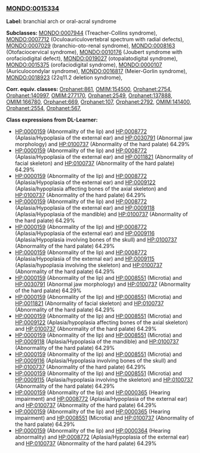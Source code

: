 
### [MONDO:0015334](http://purl.obolibrary.org/obo/MONDO_0015334)
**Label:** branchial arch or oral-acral syndrome

**Subclasses:** [MONDO:0007944](http://purl.obolibrary.org/obo/MONDO_0007944) (Treacher-Collins syndrome), [MONDO:0007712](http://purl.obolibrary.org/obo/MONDO_0007712) (Oculoauriculovertebral spectrum with radial defects), [MONDO:0007029](http://purl.obolibrary.org/obo/MONDO_0007029) (branchio-oto-renal syndrome), [MONDO:0008163](http://purl.obolibrary.org/obo/MONDO_0008163) (Otofaciocervical syndrome), [MONDO:0010176](http://purl.obolibrary.org/obo/MONDO_0010176) (Joubert syndrome with orofaciodigital defect), [MONDO:0019027](http://purl.obolibrary.org/obo/MONDO_0019027) (otopalatodigital syndrome), [MONDO:0015375](http://purl.obolibrary.org/obo/MONDO_0015375) (orofaciodigital syndrome), [MONDO:0000107](http://purl.obolibrary.org/obo/MONDO_0000107) (Auriculocondylar syndrome), [MONDO:0016817](http://purl.obolibrary.org/obo/MONDO_0016817) (Meier-Gorlin syndrome), [MONDO:0018923](http://purl.obolibrary.org/obo/MONDO_0018923) (22q11.2 deletion syndrome), 

**Corr. equiv. classes:** [Orphanet:861](http://www.orpha.net/ORDO/Orphanet_861), [OMIM:154500](http://purl.obolibrary.org/obo/OMIM_154500), [Orphanet:2754](http://www.orpha.net/ORDO/Orphanet_2754), [Orphanet:140997](http://www.orpha.net/ORDO/Orphanet_140997), [OMIM:277170](http://purl.obolibrary.org/obo/OMIM_277170), [Orphanet:2549](http://www.orpha.net/ORDO/Orphanet_2549), [Orphanet:137888](http://www.orpha.net/ORDO/Orphanet_137888), [OMIM:166780](http://purl.obolibrary.org/obo/OMIM_166780), [Orphanet:669](http://www.orpha.net/ORDO/Orphanet_669), [Orphanet:107](http://www.orpha.net/ORDO/Orphanet_107), [Orphanet:2792](http://www.orpha.net/ORDO/Orphanet_2792), [OMIM:141400](http://purl.obolibrary.org/obo/OMIM_141400), [Orphanet:2554](http://www.orpha.net/ORDO/Orphanet_2554), [Orphanet:567](http://www.orpha.net/ORDO/Orphanet_567), 

**Class expressions from DL-Learner:**

- [HP:0000159](http://purl.obolibrary.org/obo/HP_0000159) (Abnormality of the lip) and [HP:0008772](http://purl.obolibrary.org/obo/HP_0008772) (Aplasia/Hypoplasia of the external ear) and [HP:0030791](http://purl.obolibrary.org/obo/HP_0030791) (Abnormal jaw morphology) and [HP:0100737](http://purl.obolibrary.org/obo/HP_0100737) (Abnormality of the hard palate) 64.29%
- [HP:0000159](http://purl.obolibrary.org/obo/HP_0000159) (Abnormality of the lip) and [HP:0008772](http://purl.obolibrary.org/obo/HP_0008772) (Aplasia/Hypoplasia of the external ear) and [HP:0011821](http://purl.obolibrary.org/obo/HP_0011821) (Abnormality of facial skeleton) and [HP:0100737](http://purl.obolibrary.org/obo/HP_0100737) (Abnormality of the hard palate) 64.29%
- [HP:0000159](http://purl.obolibrary.org/obo/HP_0000159) (Abnormality of the lip) and [HP:0008772](http://purl.obolibrary.org/obo/HP_0008772) (Aplasia/Hypoplasia of the external ear) and [HP:0009122](http://purl.obolibrary.org/obo/HP_0009122) (Aplasia/hypoplasia affecting bones of the axial skeleton) and [HP:0100737](http://purl.obolibrary.org/obo/HP_0100737) (Abnormality of the hard palate) 64.29%
- [HP:0000159](http://purl.obolibrary.org/obo/HP_0000159) (Abnormality of the lip) and [HP:0008772](http://purl.obolibrary.org/obo/HP_0008772) (Aplasia/Hypoplasia of the external ear) and [HP:0009118](http://purl.obolibrary.org/obo/HP_0009118) (Aplasia/Hypoplasia of the mandible) and [HP:0100737](http://purl.obolibrary.org/obo/HP_0100737) (Abnormality of the hard palate) 64.29%
- [HP:0000159](http://purl.obolibrary.org/obo/HP_0000159) (Abnormality of the lip) and [HP:0008772](http://purl.obolibrary.org/obo/HP_0008772) (Aplasia/Hypoplasia of the external ear) and [HP:0009116](http://purl.obolibrary.org/obo/HP_0009116) (Aplasia/Hypoplasia involving bones of the skull) and [HP:0100737](http://purl.obolibrary.org/obo/HP_0100737) (Abnormality of the hard palate) 64.29%
- [HP:0000159](http://purl.obolibrary.org/obo/HP_0000159) (Abnormality of the lip) and [HP:0008772](http://purl.obolibrary.org/obo/HP_0008772) (Aplasia/Hypoplasia of the external ear) and [HP:0009115](http://purl.obolibrary.org/obo/HP_0009115) (Aplasia/hypoplasia involving the skeleton) and [HP:0100737](http://purl.obolibrary.org/obo/HP_0100737) (Abnormality of the hard palate) 64.29%
- [HP:0000159](http://purl.obolibrary.org/obo/HP_0000159) (Abnormality of the lip) and [HP:0008551](http://purl.obolibrary.org/obo/HP_0008551) (Microtia) and [HP:0030791](http://purl.obolibrary.org/obo/HP_0030791) (Abnormal jaw morphology) and [HP:0100737](http://purl.obolibrary.org/obo/HP_0100737) (Abnormality of the hard palate) 64.29%
- [HP:0000159](http://purl.obolibrary.org/obo/HP_0000159) (Abnormality of the lip) and [HP:0008551](http://purl.obolibrary.org/obo/HP_0008551) (Microtia) and [HP:0011821](http://purl.obolibrary.org/obo/HP_0011821) (Abnormality of facial skeleton) and [HP:0100737](http://purl.obolibrary.org/obo/HP_0100737) (Abnormality of the hard palate) 64.29%
- [HP:0000159](http://purl.obolibrary.org/obo/HP_0000159) (Abnormality of the lip) and [HP:0008551](http://purl.obolibrary.org/obo/HP_0008551) (Microtia) and [HP:0009122](http://purl.obolibrary.org/obo/HP_0009122) (Aplasia/hypoplasia affecting bones of the axial skeleton) and [HP:0100737](http://purl.obolibrary.org/obo/HP_0100737) (Abnormality of the hard palate) 64.29%
- [HP:0000159](http://purl.obolibrary.org/obo/HP_0000159) (Abnormality of the lip) and [HP:0008551](http://purl.obolibrary.org/obo/HP_0008551) (Microtia) and [HP:0009118](http://purl.obolibrary.org/obo/HP_0009118) (Aplasia/Hypoplasia of the mandible) and [HP:0100737](http://purl.obolibrary.org/obo/HP_0100737) (Abnormality of the hard palate) 64.29%
- [HP:0000159](http://purl.obolibrary.org/obo/HP_0000159) (Abnormality of the lip) and [HP:0008551](http://purl.obolibrary.org/obo/HP_0008551) (Microtia) and [HP:0009116](http://purl.obolibrary.org/obo/HP_0009116) (Aplasia/Hypoplasia involving bones of the skull) and [HP:0100737](http://purl.obolibrary.org/obo/HP_0100737) (Abnormality of the hard palate) 64.29%
- [HP:0000159](http://purl.obolibrary.org/obo/HP_0000159) (Abnormality of the lip) and [HP:0008551](http://purl.obolibrary.org/obo/HP_0008551) (Microtia) and [HP:0009115](http://purl.obolibrary.org/obo/HP_0009115) (Aplasia/hypoplasia involving the skeleton) and [HP:0100737](http://purl.obolibrary.org/obo/HP_0100737) (Abnormality of the hard palate) 64.29%
- [HP:0000159](http://purl.obolibrary.org/obo/HP_0000159) (Abnormality of the lip) and [HP:0000365](http://purl.obolibrary.org/obo/HP_0000365) (Hearing impairment) and [HP:0008772](http://purl.obolibrary.org/obo/HP_0008772) (Aplasia/Hypoplasia of the external ear) and [HP:0100737](http://purl.obolibrary.org/obo/HP_0100737) (Abnormality of the hard palate) 64.29%
- [HP:0000159](http://purl.obolibrary.org/obo/HP_0000159) (Abnormality of the lip) and [HP:0000365](http://purl.obolibrary.org/obo/HP_0000365) (Hearing impairment) and [HP:0008551](http://purl.obolibrary.org/obo/HP_0008551) (Microtia) and [HP:0100737](http://purl.obolibrary.org/obo/HP_0100737) (Abnormality of the hard palate) 64.29%
- [HP:0000159](http://purl.obolibrary.org/obo/HP_0000159) (Abnormality of the lip) and [HP:0000364](http://purl.obolibrary.org/obo/HP_0000364) (Hearing abnormality) and [HP:0008772](http://purl.obolibrary.org/obo/HP_0008772) (Aplasia/Hypoplasia of the external ear) and [HP:0100737](http://purl.obolibrary.org/obo/HP_0100737) (Abnormality of the hard palate) 64.29%


